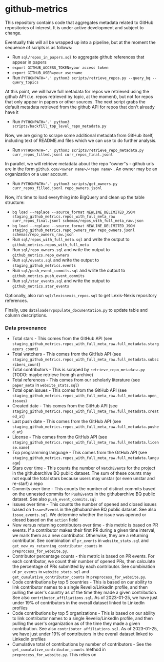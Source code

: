 # github-metrics

This repository contains code that aggregates metadata related to GitHub repositories of interest. It is under
active development and subject to change.

Eventually this will all be wrapped up into a pipeline, but at the moment the sequence of scripts is as follows:

* Run `sql/repos_in_papers.sql` to aggregate github references that appear in papers
* `export GITHUB_ACCESS_TOKEN=your access token`
* `export GITHUB_USER=your username`
* Run `PYTHONPATH='.' python3 scripts/retrieve_repos.py --query_bq --query_topics`

At this point, we will have full metadata for repos we retrieved using the github API (i.e. repos retrieved
by topic, at the moment), but not for repos that only appear in papers or other sources. The next script
grabs the default metadata retrieved from the github API for repos that don't already have it

* Run `PYTHONPATH='.' python3 scripts/backfill_top_level_repo_metadata.py`

Now, we are going to scrape some additional metadata from GitHub itself, including text of README.md files
which we can use to do further analysis.

* Run `PYTHONPATH='.' python3 scripts/retrieve_repo_metadata.py curr_repos_filled.jsonl curr_repos_final.jsonl`

In parallel, we will retrieve metadata about the repo "owner"s - github urls are in the form
`github.com/<owner name>/<repo name>` . An owner may be an organization or a user account.

* Run `PYTHONPATH='.' python3 scripts/get_owners.py curr_repos_filled.jsonl repo_owners.jsonl`

Now, it's time to load everything into BigQuery and clean up the table structure:

* `bq load --replace --source_format NEWLINE_DELIMITED_JSON staging_github_metrics.repos_with_full_meta_raw curr_repos_final.jsonl schemas/repos_with_full_meta_raw.json`
* `bq load --replace --source_format NEWLINE_DELIMITED_JSON staging_github_metrics.repo_owners_raw repo_owners.jsonl schemas/repo_owners_raw.json`
* Run `sql/repos_with_full_meta.sql` and write the output to `github_metrics.repos_with_full_meta`
* Run `sql/repo_owners.sql` and write the output to `github_metrics.repo_owners`
* Run `sql/events.sql` and write the output to `staging_github_metrics.events`
* Run `sql/push_event_commits.sql` and write the output to `github_metrics.push_event_commits`
* Run `sql/star_events.sql` and write the output to `github_metrics.star_events`

Optionally, also run `sql/lexisnexis_repos.sql` to get Lexis-Nexis repository references.

Finally, use `dataloader/populate_documentation.py` to update table and column descriptions.

### Data provenance

* Total stars - This comes from the GitHub API (see `staging_github_metrics.repos_with_full_meta_raw.full_metadata.stargazers_count`)
* Total watchers - This comes from the GitHub API (see `staging_github_metrics.repos_with_full_meta_raw.full_metadata.subscribers_count`)
* Total contributors - This is scraped by `retrieve_repo_metadata.py` (TODO: maybe retrieve from gh archive)
* Total references - This comes from our scholarly literature (see `paper_meta` in `website_stats.sql`)
* Total open issues - This comes from the GitHub API (see `staging_github_metrics.repos_with_full_meta_raw.full_metadata.open_issues`)
* Created date - This comes from the GitHub API (see `staging_github_metrics.repos_with_full_meta_raw.full_metadata.created_at`)
* Last push date - This comes from the GitHub API (see `staging_github_metrics.repos_with_full_meta_raw.full_metadata.pushed_at`)
* License - This comes from the GitHub API (see `staging_github_metrics.repos_with_full_meta_raw.full_metadata.license.name`)
* Top programming language - This comes from the GitHub API (see `staging_github_metrics.repos_with_full_meta_raw.full_metadata.language`)
* Stars over time - This counts the number of `WatchEvent`s for the project in the githubarchive BQ public dataset. The sum of these counts
may not equal the total stars because users may unstar (or even unstar and re-star!) a repo
* Commits over time - This counts the number of distinct commits based on the unnested commits for `PushEvent`s
in the githubarchive BQ public dataset. See also `push_event_commits.sql`
* Issues over time - This counts the number of opened and closed issues based on `IssuesEvent`s
in the githubarchive BQ public dataset. See also `issue_events.sql`. We determine whether the issue was opened or closed based on the `action`
field
* New versus returning contributors over time - this metric is based on PR events. If a contributor makes their first PR during a given time interval,
we mark them as a new contributor. Otherwise, they are a returning contributor. See combination of `pr_events` in `website_stats.sql`
and `get_new_vs_returning_contributor_counts` in `preprocess_for_website.py`.
* Contributor percentage counts - this metric is based on PR events. For each contributor, we count their number of opened PRs,
then calculate the percentage of PRs submitted by each contributor. See combination of `pr_events` in `website_stats.sql` and
`get_cumulative_contributor_counts` in `preprocess_for_website.py`.
* Code contributions by top 5 countries - This is based on our ability to link contributor names to a single Revelio/LinkedIn profile,
and then pulling the user's country as of the time they made a given contribution. See also `contributor_affiliations.sql`. As
of 2023-01-25, we have just under 19% of contributors in the overall dataset linked to LinkedIn profiles
* Code contributions by top 5 organizations - This is based on our ability to link contributor names to a single Revelio/LinkedIn profile,
and then pulling the user's organization as of the time they made a given contribution. See also `contributor_affiliations.sql`. As
of 2023-01-25, we have just under 19% of contributors in the overall dataset linked to LinkedIn profiles
* Cumulative total of contributions by number of contributors - See the `get_cumulative_contributor_counts` method in `preprocess_for_website.py`. This relies on

